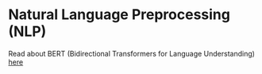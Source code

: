 # Natural Language Preprocessing (NLP)


Read about BERT (Bidirectional Transformers for Language Understanding) <a href="https://arxiv.org/pdf/1810.04805.pdf">here</a>



